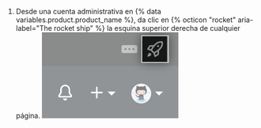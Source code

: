 1. Desde una cuenta administrativa en {% data variables.product.product_name %}, da clic en {% octicon "rocket" aria-label="The rocket ship" %} la esquina superior derecha de cualquier página. ![Ícono de cohete para acceder a las configuraciones de administrador del sitio](/assets/images/enterprise/site-admin-settings/access-new-settings.png)
